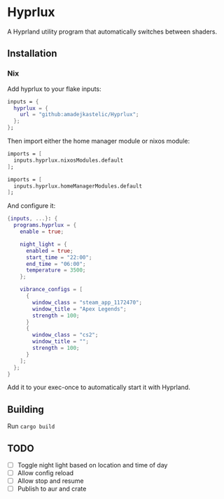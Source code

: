# Hyprlux

A Hyprland utility program that automatically switches between shaders.

## Installation

### Nix
Add hyprlux to your flake inputs:
```nix
inputs = {
  hyprlux = {
    url = "github:amadejkastelic/Hyprlux";
  };
};
```
Then import either the home manager module or nixos module:
```nix
imports = [
  inputs.hyprlux.nixosModules.default
];
```
```nix
imports = [
  inputs.hyprlux.homeManagerModules.default
];
```
And configure it:
```nix
{inputs, ...}: {
  programs.hyprlux = {
    enable = true;

    night_light = {
      enabled = true;
      start_time = "22:00";
      end_time = "06:00";
      temperature = 3500;
    };

    vibrance_configs = [
      {
        window_class = "steam_app_1172470";
        window_title = "Apex Legends";
        strength = 100;
      }
      {
        window_class = "cs2";
        window_title = "";
        strength = 100;
      }
    ];
  };
}
```
Add it to your exec-once to automatically start it with Hyprland.
## Building
Run `cargo build`

## TODO
- [ ] Toggle night light based on location and time of day
- [ ] Allow config reload
- [ ] Allow stop and resume
- [ ] Publish to aur and crate
